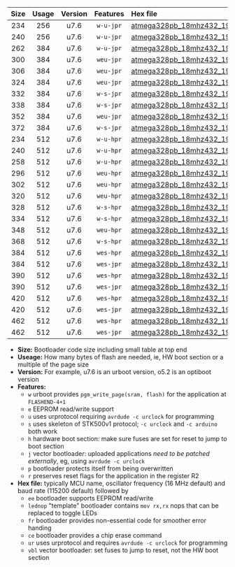 |Size|Usage|Version|Features|Hex file|
|:-:|:-:|:-:|:-:|:--|
|234|256|u7.6|`w-u-jpr`|[atmega328pb_18mhz432_19200bps_ur_vbl.hex](https://raw.githubusercontent.com/stefanrueger/urboot/main//atmega328pb_18mhz432_19200bps_ur_vbl.hex)|
|240|256|u7.6|`w-u-jpr`|[atmega328pb_18mhz432_19200bps_lednop_ur_vbl.hex](https://raw.githubusercontent.com/stefanrueger/urboot/main//atmega328pb_18mhz432_19200bps_lednop_ur_vbl.hex)|
|262|384|u7.6|`w-u-jpr`|[atmega328pb_18mhz432_19200bps_lednop_fr_ur_vbl.hex](https://raw.githubusercontent.com/stefanrueger/urboot/main//atmega328pb_18mhz432_19200bps_lednop_fr_ur_vbl.hex)|
|300|384|u7.6|`weu-jpr`|[atmega328pb_18mhz432_19200bps_ee_ur_vbl.hex](https://raw.githubusercontent.com/stefanrueger/urboot/main//atmega328pb_18mhz432_19200bps_ee_ur_vbl.hex)|
|306|384|u7.6|`weu-jpr`|[atmega328pb_18mhz432_19200bps_ee_lednop_ur_vbl.hex](https://raw.githubusercontent.com/stefanrueger/urboot/main//atmega328pb_18mhz432_19200bps_ee_lednop_ur_vbl.hex)|
|324|384|u7.6|`weu-jpr`|[atmega328pb_18mhz432_19200bps_ee_lednop_fr_ur_vbl.hex](https://raw.githubusercontent.com/stefanrueger/urboot/main//atmega328pb_18mhz432_19200bps_ee_lednop_fr_ur_vbl.hex)|
|332|384|u7.6|`w-s-jpr`|[atmega328pb_18mhz432_19200bps_vbl.hex](https://raw.githubusercontent.com/stefanrueger/urboot/main//atmega328pb_18mhz432_19200bps_vbl.hex)|
|338|384|u7.6|`w-s-jpr`|[atmega328pb_18mhz432_19200bps_lednop_vbl.hex](https://raw.githubusercontent.com/stefanrueger/urboot/main//atmega328pb_18mhz432_19200bps_lednop_vbl.hex)|
|352|384|u7.6|`weu-jpr`|[atmega328pb_18mhz432_19200bps_ee_lednop_fr_ce_ur_vbl.hex](https://raw.githubusercontent.com/stefanrueger/urboot/main//atmega328pb_18mhz432_19200bps_ee_lednop_fr_ce_ur_vbl.hex)|
|372|384|u7.6|`w-s-jpr`|[atmega328pb_18mhz432_19200bps_lednop_fr_vbl.hex](https://raw.githubusercontent.com/stefanrueger/urboot/main//atmega328pb_18mhz432_19200bps_lednop_fr_vbl.hex)|
|234|512|u7.6|`w-u-hpr`|[atmega328pb_18mhz432_19200bps_ur.hex](https://raw.githubusercontent.com/stefanrueger/urboot/main//atmega328pb_18mhz432_19200bps_ur.hex)|
|240|512|u7.6|`w-u-hpr`|[atmega328pb_18mhz432_19200bps_lednop_ur.hex](https://raw.githubusercontent.com/stefanrueger/urboot/main//atmega328pb_18mhz432_19200bps_lednop_ur.hex)|
|258|512|u7.6|`w-u-hpr`|[atmega328pb_18mhz432_19200bps_lednop_fr_ur.hex](https://raw.githubusercontent.com/stefanrueger/urboot/main//atmega328pb_18mhz432_19200bps_lednop_fr_ur.hex)|
|296|512|u7.6|`weu-hpr`|[atmega328pb_18mhz432_19200bps_ee_ur.hex](https://raw.githubusercontent.com/stefanrueger/urboot/main//atmega328pb_18mhz432_19200bps_ee_ur.hex)|
|302|512|u7.6|`weu-hpr`|[atmega328pb_18mhz432_19200bps_ee_lednop_ur.hex](https://raw.githubusercontent.com/stefanrueger/urboot/main//atmega328pb_18mhz432_19200bps_ee_lednop_ur.hex)|
|320|512|u7.6|`weu-hpr`|[atmega328pb_18mhz432_19200bps_ee_lednop_fr_ur.hex](https://raw.githubusercontent.com/stefanrueger/urboot/main//atmega328pb_18mhz432_19200bps_ee_lednop_fr_ur.hex)|
|328|512|u7.6|`w-s-hpr`|[atmega328pb_18mhz432_19200bps.hex](https://raw.githubusercontent.com/stefanrueger/urboot/main//atmega328pb_18mhz432_19200bps.hex)|
|334|512|u7.6|`w-s-hpr`|[atmega328pb_18mhz432_19200bps_lednop.hex](https://raw.githubusercontent.com/stefanrueger/urboot/main//atmega328pb_18mhz432_19200bps_lednop.hex)|
|348|512|u7.6|`weu-hpr`|[atmega328pb_18mhz432_19200bps_ee_lednop_fr_ce_ur.hex](https://raw.githubusercontent.com/stefanrueger/urboot/main//atmega328pb_18mhz432_19200bps_ee_lednop_fr_ce_ur.hex)|
|368|512|u7.6|`w-s-hpr`|[atmega328pb_18mhz432_19200bps_lednop_fr.hex](https://raw.githubusercontent.com/stefanrueger/urboot/main//atmega328pb_18mhz432_19200bps_lednop_fr.hex)|
|384|512|u7.6|`wes-hpr`|[atmega328pb_18mhz432_19200bps_ee.hex](https://raw.githubusercontent.com/stefanrueger/urboot/main//atmega328pb_18mhz432_19200bps_ee.hex)|
|384|512|u7.6|`wes-jpr`|[atmega328pb_18mhz432_19200bps_ee_vbl.hex](https://raw.githubusercontent.com/stefanrueger/urboot/main//atmega328pb_18mhz432_19200bps_ee_vbl.hex)|
|390|512|u7.6|`wes-hpr`|[atmega328pb_18mhz432_19200bps_ee_lednop.hex](https://raw.githubusercontent.com/stefanrueger/urboot/main//atmega328pb_18mhz432_19200bps_ee_lednop.hex)|
|390|512|u7.6|`wes-jpr`|[atmega328pb_18mhz432_19200bps_ee_lednop_vbl.hex](https://raw.githubusercontent.com/stefanrueger/urboot/main//atmega328pb_18mhz432_19200bps_ee_lednop_vbl.hex)|
|420|512|u7.6|`wes-hpr`|[atmega328pb_18mhz432_19200bps_ee_lednop_fr.hex](https://raw.githubusercontent.com/stefanrueger/urboot/main//atmega328pb_18mhz432_19200bps_ee_lednop_fr.hex)|
|420|512|u7.6|`wes-jpr`|[atmega328pb_18mhz432_19200bps_ee_lednop_fr_vbl.hex](https://raw.githubusercontent.com/stefanrueger/urboot/main//atmega328pb_18mhz432_19200bps_ee_lednop_fr_vbl.hex)|
|462|512|u7.6|`wes-hpr`|[atmega328pb_18mhz432_19200bps_ee_lednop_fr_ce.hex](https://raw.githubusercontent.com/stefanrueger/urboot/main//atmega328pb_18mhz432_19200bps_ee_lednop_fr_ce.hex)|
|462|512|u7.6|`wes-jpr`|[atmega328pb_18mhz432_19200bps_ee_lednop_fr_ce_vbl.hex](https://raw.githubusercontent.com/stefanrueger/urboot/main//atmega328pb_18mhz432_19200bps_ee_lednop_fr_ce_vbl.hex)|

- **Size:** Bootloader code size including small table at top end
- **Useage:** How many bytes of flash are needed, ie, HW boot section or a multiple of the page size
- **Version:** For example, u7.6 is an urboot version, o5.2 is an optiboot version
- **Features:**
  + `w` urboot provides `pgm_write_page(sram, flash)` for the application at `FLASHEND-4+1`
  + `e` EEPROM read/write support
  + `u` uses urprotocol requiring `avrdude -c urclock` for programming
  + `s` uses skeleton of STK500v1 protocol; `-c urclock` and `-c arduino` both work
  + `h` hardware boot section: make sure fuses are set for reset to jump to boot section
  + `j` vector bootloader: uploaded applications *need to be patched externally*, eg, using `avrdude -c urclock`
  + `p` bootloader protects itself from being overwritten
  + `r` preserves reset flags for the application in the register R2
- **Hex file:** typically MCU name, oscillator frequency (16 MHz default) and baud rate (115200 default) followed by
  + `ee` bootloader supports EEPROM read/write
  + `lednop` "template" bootloader contains `mov rx,rx` nops that can be replaced to toggle LEDs
  + `fr` bootloader provides non-essential code for smoother error handing
  + `ce` bootloader provides a chip erase command
  + `ur` uses urprotocol and requires `avrdude -c urclock` for programming
  + `vbl` vector bootloader: set fuses to jump to reset, not the HW boot section
